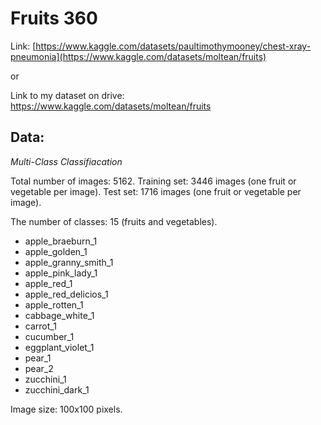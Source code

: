 # Fruits 360

Link: [https://www.kaggle.com/datasets/paultimothymooney/chest-xray-pneumonia](https://www.kaggle.com/datasets/moltean/fruits)

or

Link to my dataset on drive: https://www.kaggle.com/datasets/moltean/fruits

## Data:

*Multi-Class Classifiacation*

Total number of images: 5162.
Training set: 3446 images (one fruit or vegetable per image).
Test set: 1716 images (one fruit or vegetable per image).

The number of classes: 15 (fruits and vegetables).
- apple_braeburn_1
- apple_golden_1
- apple_granny_smith_1
- apple_pink_lady_1
- apple_red_1
- apple_red_delicios_1
- apple_rotten_1
- cabbage_white_1
- carrot_1
- cucumber_1
- eggplant_violet_1
- pear_1
- pear_2
- zucchini_1
- zucchini_dark_1

Image size: 100x100 pixels.
